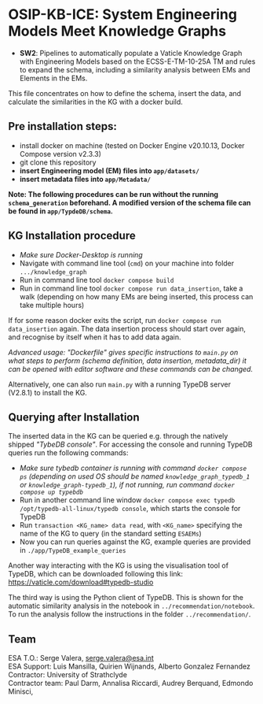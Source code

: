# OSIP-KB-ICE: System Engineering Models Meet Knowledge Graphs

* **SW2**: Pipelines to automatically populate a Vaticle Knowledge Graph with Engineering Models based on the ECSS-E-TM-10-25A TM 
and rules to expand the schema, including a similarity analysis between EMs and Elements in the EMs.

This file concentrates on how to define the schema, insert the data, and calculate the similarities in the KG with a docker build.

## Pre installation steps:
- install docker on machine (tested on Docker Engine v20.10.13, Docker Compose version v2.3.3)
- git clone this repository
- **insert Engineering model (EM) files into `app/datasets/`**
- **insert metadata files into `app/Metadata/`**


**Note: The following procedures can be run without the running `schema_generation` beforehand. A modified version of the schema file can be found in `app/TypdeDB/schema`.** 

## KG Installation procedure 

- *Make sure Docker-Desktop is running*
- Navigate with command line tool (`cmd`) on your machine into folder `.../knowledge_graph`
- Run in command line tool `docker compose build`
- Run in command line tool `docker compose run data_insertion`, take a walk (depending on how many EMs are being inserted, this process can take multiple hours)

If for some reason docker exits the script, run `docker compose run data_insertion` again. The data insertion process should start over again, and recognise by itself when it has to add data again. 

*Advanced usage: "Dockerfile" gives specific instructions to `main.py` on what steps to perform (schema definition, data insertion, metadata_dir) it can be opened with editor software and these commands can be changed.*

Alternatively, one can also run `main.py` with a running TypeDB server (V2.8.1) to install the KG. 

## Querying after Installation

The inserted data in the KG can be queried e.g. through the natively shipped *"TybeDB console"*. 
For accessing the console and running TypeDB queries run the following commands:

- *Make sure tybedb container is running with command `docker compose ps` (depending on used OS should be named `knowledge_graph_typedb_1` or `knowledge_graph-typedb_1`), if not running, run command `docker compose up typebdb`*
- Run in another command line window `docker compose exec typedb /opt/typedb-all-linux/typedb console`, which starts the console for TypeDB
- Run `transaction <KG_name> data read`, with `<KG_name>` specifying the name of the KG to query (in the standard setting `ESAEMs`)
- Now you can run queries against the KG, example queries are provided in `./app/TypeDB_example_queries`

Another way interacting with the KG is using the visualisation tool of TypeDB, which can be downloaded following this link: https://vaticle.com/download#typedb-studio

The third way is using the Python client of TypeDB. This is shown for the automatic similarity analysis in the 
notebook in `../recommendation/notebook`. To run the analysis follow the instructions in the folder `../recommendation/`. 

## Team
ESA T.O.: Serge Valera, serge.valera@esa.int  
ESA Support: Luis Mansilla, Quirien Wijnands,  Alberto Gonzalez Fernandez  
Contractor: University of Strathclyde  
Contractor team: Paul Darm, Annalisa Riccardi, Audrey Berquand, Edmondo Minisci,  



